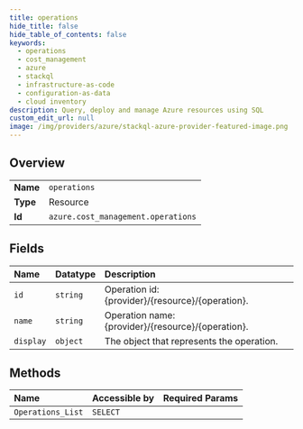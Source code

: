 ```yaml
---
title: operations
hide_title: false
hide_table_of_contents: false
keywords:
  - operations
  - cost_management
  - azure    
  - stackql
  - infrastructure-as-code
  - configuration-as-data
  - cloud inventory
description: Query, deploy and manage Azure resources using SQL
custom_edit_url: null
image: /img/providers/azure/stackql-azure-provider-featured-image.png
---
```

  
    

## Overview
<table><tbody>
<tr><td><b>Name</b></td><td><code>operations</code></td></tr>
<tr><td><b>Type</b></td><td>Resource</td></tr>
<tr><td><b>Id</b></td><td><code>azure.cost_management.operations</code></td></tr>
</tbody></table>

## Fields
| Name | Datatype | Description |
|:-----|:---------|:------------|
| `id` | `string` | Operation id: {provider}/{resource}/{operation}. |
| `name` | `string` | Operation name: {provider}/{resource}/{operation}. |
| `display` | `object` | The object that represents the operation. |
## Methods
| Name | Accessible by | Required Params |
|:-----|:--------------|:----------------|
| `Operations_List` | `SELECT` |  |
